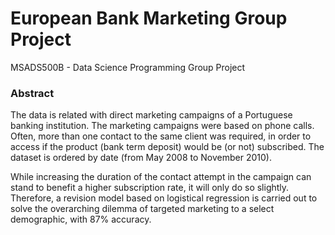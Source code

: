 # European Bank Marketing Group Project
MSADS500B - Data Science Programming Group Project

### Abstract

The data is related with direct marketing campaigns of a Portuguese banking institution. The marketing campaigns were based on phone calls. Often, more than one contact to the same client was required, in order to access if the product (bank term deposit) would be (or not) subscribed. The dataset is ordered by date (from May 2008 to November 2010).

While increasing the duration of the contact attempt in the campaign can stand to benefit a higher subscription rate, it will only do so slightly. Therefore, a revision model based on logistical regression is carried out to solve the overarching dilemma of targeted marketing to a select demographic, with 87% accuracy.
